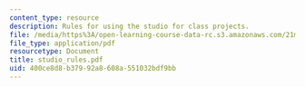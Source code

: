 ```yaml
---
content_type: resource
description: Rules for using the studio for class projects.
file: /media/https%3A/open-learning-course-data-rc.s3.amazonaws.com/21m-361-composing-with-computers-i-electronic-music-composition-spring-2008/400ce8d8b37992a8608a551032bdf9bb_studio_rules.pdf
file_type: application/pdf
resourcetype: Document
title: studio_rules.pdf
uid: 400ce8d8-b379-92a8-608a-551032bdf9bb
---
```

